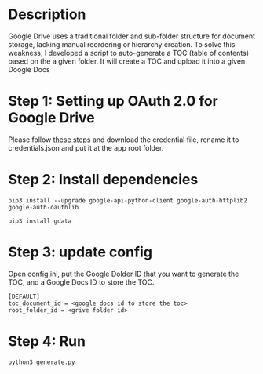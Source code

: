 # Description
Google Drive uses a traditional folder and sub-folder structure for document storage, lacking manual reordering or hierarchy creation.
To solve this weakness, I developed a script to auto-generate a TOC (table of contents) based on the a given folder. It will create a TOC and upload it into a given Doogle Docs

# Step 1: Setting up OAuth 2.0 for Google Drive
Please follow [these steps](https://support.google.com/cloud/answer/6158849) and download the credential file, rename it to credentials.json and put it at the app root folder.

# Step 2: Install dependencies
```
pip3 install --upgrade google-api-python-client google-auth-httplib2 google-auth-oauthlib

pip3 install gdata
```
# Step 3: update config
Open config.ini, put the Google Dolder ID that you want to generate the TOC, and a Google Docs ID to store the TOC.
```
[DEFAULT]
toc_document_id = <google docs id to store the toc>
root_folder_id = <grive folder id>
```

# Step 4: Run
```
python3 generate.py
```
